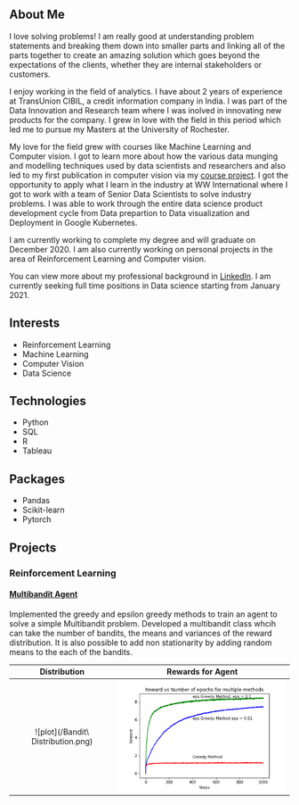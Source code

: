 
## About Me 

I love solving problems! I am really good at understanding problem statements and breaking them down into smaller parts and linking all of the parts together to create an amazing solution which goes beyond the expectations of the clients, whether they are internal stakeholders or customers. 

I enjoy working in the field of analytics. I have about 2 years of experience at TransUnion CIBIL, a credit information company in India. I was part of the Data Innovation and Research team where I was inolved in innovating new products for the company. I grew in love with the field in this period which led me to pursue my Masters at the University of Rochester.

My love for the field grew with courses like Machine Learning and Computer vision. I got to learn more about how the various data munging and modelling techniques used by data scientists and researchers and also led to my first publication in computer vision via my [course project](https://arxiv.org/abs/2008.00141). I got the opportunity to apply what I learn in the industry at WW International where I got to work with a team of Senior Data Scientists to solve industry problems. I was able to work through the entire data science product development cycle from Data prepartion to Data visualization and Deployment in Google Kubernetes.

I am currently working to complete my degree and will graduate on December 2020. I am also currently working on personal projects in the area of Reinforcement Learning and Computer vision.

You can view more about my professional background in [LinkedIn](https://www.linkedin.com/in/suryaiyer/). I am currently seeking full time positions in Data science starting from January 2021.

## Interests
 
 - Reinforcement Learning
 - Machine Learning 
 - Computer Vision
 - Data Science

## Technologies
 
 - Python
 - SQL
 - R
 - Tableau
 
## Packages
 - Pandas
 - Scikit-learn
 - Pytorch
 
 ## Projects
 
### Reinforcement Learning

#### [Multibandit Agent](https://github.com/suryaiyer/Multiarmed-Bandit)
Implemented the greedy and epsilon greedy methods to train an agent to solve a simple Multibandit problem. Developed a multibandit class whcih can take the number of bandits, the means and variances of the reward distribution. It is also possible to add non stationarity by adding random means to the each of the bandits.



Distribution             |  Rewards for Agent
:-------------------------:|:-------------------------:
![plot](/Bandit\ Distribution.png)  |  ![plot](/output.png)
